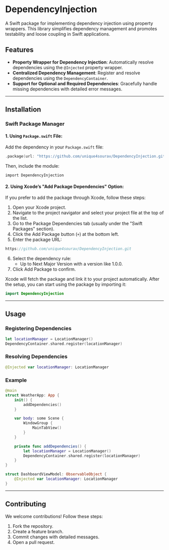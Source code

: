 # DependencyInjection

A Swift package for implementing dependency injection using property wrappers. This library simplifies dependency management and promotes testability and loose coupling in Swift applications.

## Features
- **Property Wrapper for Dependency Injection**: Automatically resolve dependencies using the `@Injected` property wrapper.
- **Centralized Dependency Management**: Register and resolve dependencies using the `DependencyContainer`.
- **Support for Optional and Required Dependencies**: Gracefully handle missing dependencies with detailed error messages.

---

## Installation

### Swift Package Manager
#### 1. Using `Package.swift` File:
Add the dependency in your `Package.swift` file:
```swift
.package(url: "https://github.com/unique4sourav/DependencyInjection.git", from: "1.0.0")
```
Then, include the module:
```
import DependencyInjection
```

#### 2. Using Xcode’s "Add Package Dependencies" Option:
If you prefer to add the package through Xcode, follow these steps:

1. Open your Xcode project.
2. Navigate to the project navigator and select your project file at the top of the list.
3. Go to the Package Dependencies tab (usually under the "Swift Packages" section).
4. Click the Add Package button (`+`) at the bottom left.
5. Enter the package URL:

```swift
https://github.com/unique4sourav/DependencyInjection.git
```
6. Select the dependency rule:
    - Up to Next Major Version with a version like 1.0.0.
7. Click Add Package to confirm.
   
Xcode will fetch the package and link it to your project automatically. After the setup, you can start using the package by importing it:
```swift
import DependencyInjection
```

---

## Usage

### Registering Dependencies
```swift
let locationManager = LocationManager()
DependencyContainer.shared.register(locationManager)
```

### Resolving Dependencies
```swift
@Injected var locationManager: LocationManager
```

### Example
```swift
@main
struct WeatherApp: App {
    init() {
        addDependencies()
    }

    var body: some Scene {
        WindowGroup {
            MainTabView()
        }
    }

    private func addDependencies() {
        let locationManager = LocationManager()
        DependencyContainer.shared.register(locationManager)
    }
}

struct DashboardViewModel: ObservableObject {
    @Injected var locationManager: LocationManager
}
```

---

## Contributing

We welcome contributions! Follow these steps:

1. Fork the repository.
2. Create a feature branch.
3. Commit changes with detailed messages.
4. Open a pull request.
